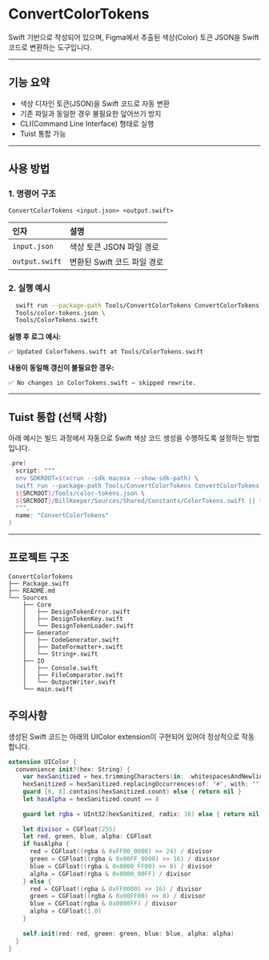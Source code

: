 # ConvertColorTokens

Swift 기반으로 작성되어 있으며, Figma에서 추출된 색상(Color) 토큰 JSON을 Swift 코드로 변환하는 도구입니다.

---

## 기능 요약

* 색상 디자인 토큰(JSON)을 Swift 코드로 자동 변환
* 기존 파일과 동일한 경우 불필요한 덮어쓰기 방지
* CLI(Command Line Interface) 형태로 실행
* Tuist 통합 가능

---

## 사용 방법

### 1. 명령어 구조

`ConvertColorTokens <input.json> <output.swift>`

| 인자 | 설명 |
| :--- | :--- |
| `input.json` | 색상 토큰 JSON 파일 경로 |
| `output.swift` | 변환된 Swift 코드 파일 경로 |

### 2. 실행 예시

```bash
  swift run --package-path Tools/ConvertColorTokens ConvertColorTokens \
  Tools/color-tokens.json \
  Tools/ColorTokens.swift
```

**실행 후 로그 예시:**

```
✅ Updated ColorTokens.swift at Tools/ColorTokens.swift
```

**내용이 동일해 갱신이 불필요한 경우:**

```
✅ No changes in ColorTokens.swift — skipped rewrite.
```

---

## Tuist 통합 (선택 사항)

아래 예시는 빌드 과정에서 자동으로 Swift 색상 코드 생성을 수행하도록 설정하는 방법입니다.

```swift
.pre(
  script: """
  env SDKROOT=$(xcrun --sdk macosx --show-sdk-path) \
  swift run --package-path Tools/ConvertColorTokens ConvertColorTokens \
  ${SRCROOT}/Tools/color-tokens.json \
  ${SRCROOT}/BillKeeper/Sources/Shared/Constants/ColorTokens.swift || true
  """,
  name: "ConvertColorTokens"
)
```

---

## 프로젝트 구조

```
ConvertColorTokens
├── Package.swift
├── README.md
└── Sources
    ├── Core
    │   ├── DesignTokenError.swift
    │   ├── DesignTokenKey.swift
    │   └── DesignTokenLoader.swift
    ├── Generator
    │   ├── CodeGenerator.swift
    │   ├── DateFormatter+.swift
    │   └── String+.swift
    ├── IO
    │   ├── Console.swift
    │   ├── FileComparator.swift
    │   └── OutputWriter.swift
    └── main.swift
```

## 주의사항
생성된 Swift 코드는 아래의 UIColor extension이 구현되어 있어야 정상적으로 작동합니다.

```swift
extension UIColor {
  convenience init?(hex: String) {
    var hexSanitized = hex.trimmingCharacters(in: .whitespacesAndNewlines)
    hexSanitized = hexSanitized.replacingOccurrences(of: "#", with: "")
    guard [6, 8].contains(hexSanitized.count) else { return nil }
    let hasAlpha = hexSanitized.count == 8
    
    guard let rgba = UInt32(hexSanitized, radix: 16) else { return nil }
    
    let divisor = CGFloat(255)
    let red, green, blue, alpha: CGFloat
    if hasAlpha {
      red = CGFloat((rgba & 0xFF00_0000) >> 24) / divisor
      green = CGFloat((rgba & 0x00FF_0000) >> 16) / divisor
      blue = CGFloat((rgba & 0x0000_FF00) >> 8) / divisor
      alpha = CGFloat(rgba & 0x0000_00FF) / divisor
    } else {
      red = CGFloat((rgba & 0xFF0000) >> 16) / divisor
      green = CGFloat((rgba & 0x00FF00) >> 8) / divisor
      blue = CGFloat(rgba & 0x0000FF) / divisor
      alpha = CGFloat(1.0)
    }
    
    self.init(red: red, green: green, blue: blue, alpha: alpha)
  }
}
```
